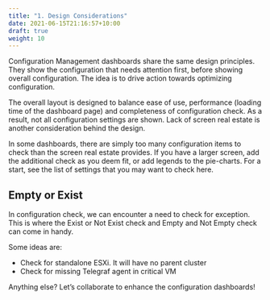 ```yaml
---
title: "1. Design Considerations"
date: 2021-06-15T21:16:57+10:00
draft: true
weight: 10
---
```


Configuration Management dashboards share the same design principles. They show the configuration that needs attention first, before showing overall configuration. The idea is to drive action towards optimizing configuration.

The overall layout is designed to balance ease of use, performance (loading time of the dashboard page) and completeness of configuration check. As a result, not all configuration settings are shown. Lack of screen real estate is another consideration behind the design. 

In some dashboards, there are simply too many configuration items to check than the screen real estate provides. If you have a larger screen, add the additional check as you deem fit, or add legends to the pie-charts. For a start, see the list of settings that you may want to check here. 

## Empty or Exist

In configuration check, we can encounter a need to check for exception. This is where the Exist or Not Exist check and Empty and Not Empty check can come in handy.
 
Some ideas are:
- Check for standalone ESXi. It will have no parent cluster
- Check for missing Telegraf agent in critical VM

Anything else? Let’s collaborate to enhance the configuration dashboards!